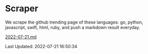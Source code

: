 # Scraper

We scrape the github trending page of these languages: go, python, javascript, swift, html, ruby, and push a markdown result everyday.

[2022-07-21.md](https://github.com/henson/Scraper/blob/master/2022-07-21.md)

Last Updated: 2022-07-21 16:50:34